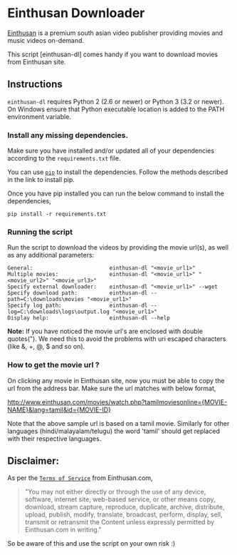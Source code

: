# Einthusan Downloader

[Einthusan][1] is a premium south asian video publisher providing
movies and music videos on-demand.

This script [einthusan-dl] comes handy if you want to download movies from Einthusan site.


## Instructions

`einthusan-dl` requires Python 2 (2.6 or newer) or Python 3 (3.2 or newer). On Windows
ensure that Python executable location is added to the PATH environment variable.

### Install any missing dependencies.

Make sure you have installed and/or updated all of your dependencies 
according to the `requirements.txt` file.

You can use [`pip`][2] to install the dependencies. Follow the methods described in the link to install pip.

Once you have pip installed you can run the below command to install the dependencies,

```
pip install -r requirements.txt
```

### Running the script

Run the script to download the videos by providing the movie url(s),
as well as any additional parameters:

    General:                        einthusan-dl "<movie_url1>"
    Multiple movies:                einthusan-dl "<movie_url1>" "<movie_url2>" "<movie_url3>"
    Specify external downloader:    einthusan-dl "<movie_url1>" --wget
    Specify download path:          einthusan-dl --path=C:\downloads\movies "<movie_url1>"
    Specify log path:          		einthusan-dl --log=C:\downloads\logs\output.log "<movie_url1>"
    Display help:                   einthusan-dl --help

**Note:** If you have noticed the movie url's are enclosed with double quotes("). We need this to avoid the problems with
uri escaped characters (like &, +, @, $ and so on).

### How to get the movie url ?

On clicking any movie in Einthusan site, now you must be able to copy the url from the address bar.
Make sure the url matches with below format,

http://www.einthusan.com/movies/watch.php?tamilmoviesonline={MOVIE-NAME}&lang=tamil&id={MOVIE-ID}

Note that the above sample url is based on a tamil movie. Similarly for other languages (hindi/malayalam/telugu)
the word 'tamil' should get replaced with their respective languages.

## Disclaimer:

As per the [`Terms of Service`][4] from Einthusan.com,

> "You may not either directly or through the use of any device,
software, internet site, web-based service, or other means copy, download, stream capture, reproduce, duplicate,
archive, distribute, upload, publish, modify, translate, broadcast, perform, display, sell, transmit or retransmit
the Content unless expressly permitted by Einthusan.com in writing."

So be aware of this and use the script on your own risk :)

[1]: https://www.einthusan.com
[2]: https://pip.pypa.io/en/latest/installing.html#install-pip
[3]: http://python-distribute.org/pip_distribute.png
[4]: http://www.einthusan.com/terms/
